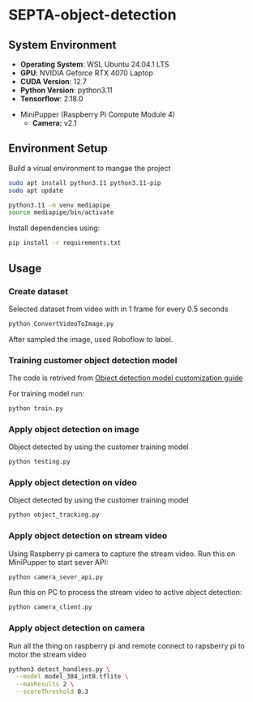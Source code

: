 # SEPTA-object-detection

## System Environment  

- **Operating System**: WSL Ubuntu 24.04.1 LTS
- **GPU**: NVIDIA Geforce RTX 4070 Laptop
- **CUDA Version**: 12.7
- **Python Version**: python3.11
- **Tensorflow**: 2.18.0 

* MiniPupper (Raspberry Pi Compute Module 4)  
  - **Camera:** v2.1

## Environment Setup

Build a virual environment to mangae the project
```sh
sudo apt install python3.11 python3.11-pip
sudo apt update

python3.11 -m venv mediapipe
source mediapipe/bin/activate
```

Install dependencies using:  

```sh
pip install -r requirements.txt
```

##  Usage
### Create dataset
Selected dataset from video with in 1 frame for every 0.5 seconds

```sh
python ConvertVideoToImage.py
```

After sampled the image, used Roboflow to label.

### Training customer object detection model

The code is retrived from [Object detection model customization guide](https://ai.google.dev/edge/mediapipe/solutions/customization/object_detector)

For training model run:

```sh
python train.py
```

### Apply object detection on image

Object detected by using the customer training model

```sh
python testing.py
```

### Apply object detection on video

Object detected by using the customer training model

```sh
python object_tracking.py
```
### Apply object detection on stream video

Using Raspberry pi camera to capture the stream video. Run this on MiniPupper to start sever API:

```sh
python camera_sever_api.py
```

Run this on PC to process the stream video to active object detection:

```sh
python camera_client.py
```
### Apply object detection on camera

Run all the thing on raspberry pi and remote connect to rapsberry pi to motor the stream video

```sh
python3 detect_handless.py \
  --model model_384_int8.tflite \
  --maxResults 2 \
  --scoreThreshold 0.3
```

